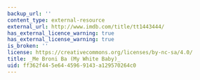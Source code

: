 ```yaml
---
backup_url: ''
content_type: external-resource
external_url: http://www.imdb.com/title/tt1443444/
has_external_licence_warning: true
has_external_license_warning: true
is_broken: ''
license: https://creativecommons.org/licenses/by-nc-sa/4.0/
title: _Me Broni Ba (My White Baby)_
uid: ff362f44-5e64-4596-9143-a129570264c0
---
```

